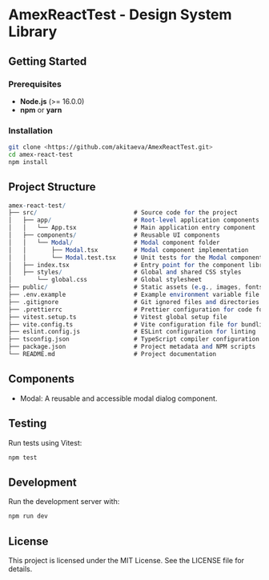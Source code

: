 # AmexReactTest - Design System Library

## Getting Started

### Prerequisites

- **Node.js** (>= 16.0.0)
- **npm** or **yarn**

### Installation

```bash
git clone <https://github.com/akitaeva/AmexReactTest.git>
cd amex-react-test
npm install
```

## Project Structure

```mathematica
amex-react-test/
├── src/                           # Source code for the project
│   ├── app/                       # Root-level application components
│   │   └── App.tsx                # Main application entry component
│   ├── components/                # Reusable UI components
│   │   └── Modal/                 # Modal component folder
│   │       ├── Modal.tsx          # Modal component implementation
│   │       └── Modal.test.tsx     # Unit tests for the Modal component
│   ├── index.tsx                  # Entry point for the component library
│   ├── styles/                    # Global and shared CSS styles
│       └── global.css             # Global stylesheet
├── public/                        # Static assets (e.g., images, fonts)
├── .env.example                   # Example environment variable file
├── .gitignore                     # Git ignored files and directories
├── .prettierrc                    # Prettier configuration for code formatting
├── vitest.setup.ts                # Vitest global setup file
├── vite.config.ts                 # Vite configuration file for bundling
├── eslint.config.js               # ESLint configuration for linting
├── tsconfig.json                  # TypeScript compiler configuration
├── package.json                   # Project metadata and NPM scripts
└── README.md                      # Project documentation
```

## Components

- Modal: A reusable and accessible modal dialog component.

## Testing

Run tests using Vitest:

```bash
npm test
```

## Development

Run the development server with:

```bash
npm run dev
```

## License

This project is licensed under the MIT License. See the LICENSE file for details.

